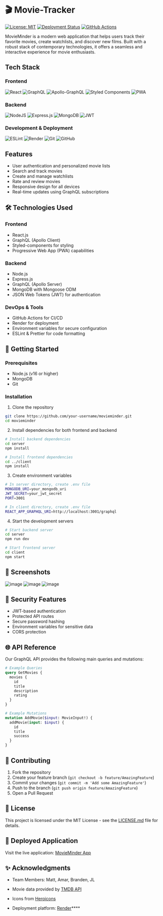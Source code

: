 # 🎬 Movie-Tracker

[![License: MIT](https://img.shields.io/badge/License-MIT-yellow.svg)](https://opensource.org/licenses/MIT)
[![Deployment Status](https://img.shields.io/badge/deployment-live-brightgreen)](https://movieminder.onrender.com)
[![GitHub Actions](https://img.shields.io/badge/github%20actions-%232671E5.svg?style=flat&logo=githubactions&logoColor=white)](https://github.com/features/actions)

MovieMinder is a modern web application that helps users track their favorite movies, create watchlists, and discover new films. Built with a robust stack of contemporary technologies, it offers a seamless and interactive experience for movie enthusiasts.

## Tech Stack

### Frontend
![React](https://img.shields.io/badge/react-%2320232a.svg?style=for-the-badge&logo=react&logoColor=%2361DAFB)
![GraphQL](https://img.shields.io/badge/-GraphQL-E10098?style=for-the-badge&logo=graphql&logoColor=white)
![Apollo-GraphQL](https://img.shields.io/badge/-ApolloGraphQL-311C87?style=for-the-badge&logo=apollo-graphql)
![Styled Components](https://img.shields.io/badge/styled--components-DB7093?style=for-the-badge&logo=styled-components&logoColor=white)
![PWA](https://img.shields.io/badge/PWA-4A4A4A?style=for-the-badge&logo=pwa&logoColor=white)

### Backend
![NodeJS](https://img.shields.io/badge/node.js-6DA55F?style=for-the-badge&logo=node.js&logoColor=white)
![Express.js](https://img.shields.io/badge/express.js-%23404d59.svg?style=for-the-badge&logo=express&logoColor=%2361DAFB)
![MongoDB](https://img.shields.io/badge/MongoDB-%234ea94b.svg?style=for-the-badge&logo=mongodb&logoColor=white)
![JWT](https://img.shields.io/badge/JWT-black?style=for-the-badge&logo=JSON%20web%20tokens)

### Development & Deployment
![ESLint](https://img.shields.io/badge/ESLint-4B3263?style=for-the-badge&logo=eslint&logoColor=white)
![Render](https://img.shields.io/badge/Render-%46E3B7.svg?style=for-the-badge&logo=render&logoColor=white)
![Git](https://img.shields.io/badge/git-%23F05033.svg?style=for-the-badge&logo=git&logoColor=white)
![GitHub](https://img.shields.io/badge/github-%23121011.svg?style=for-the-badge&logo=github&logoColor=white)
## Features

- User authentication and personalized movie lists
- Search and track movies
- Create and manage watchlists
- Rate and review movies
- Responsive design for all devices
- Real-time updates using GraphQL subscriptions

## 🛠️ Technologies Used

### Frontend
- React.js
- GraphQL (Apollo Client)
- Styled-components for styling
- Progressive Web App (PWA) capabilities

### Backend
- Node.js
- Express.js
- GraphQL (Apollo Server)
- MongoDB with Mongoose ODM
- JSON Web Tokens (JWT) for authentication

### DevOps & Tools
- GitHub Actions for CI/CD
- Render for deployment
- Environment variables for secure configuration
- ESLint & Prettier for code formatting

## 🚀 Getting Started

### Prerequisites
- Node.js (v16 or higher)
- MongoDB
- Git

### Installation

1. Clone the repository
```bash
git clone https://github.com/your-username/movieminder.git
cd movieminder
```

2. Install dependencies for both frontend and backend
```bash
# Install backend dependencies
cd server
npm install

# Install frontend dependencies
cd ../client
npm install
```

3. Create environment variables
```bash
# In server directory, create .env file
MONGODB_URI=your_mongodb_uri
JWT_SECRET=your_jwt_secret
PORT=3001

# In client directory, create .env file
REACT_APP_GRAPHQL_URI=http://localhost:3001/graphql
```

4. Start the development servers
```bash
# Start backend server
cd server
npm run dev

# Start frontend server
cd client
npm start
```

## 📱 Screenshots

![image](https://github.com/user-attachments/assets/ce5de583-712d-4199-8f6a-4ea1340f5f25)
![image](https://github.com/user-attachments/assets/f299115c-b4d2-45a6-be63-a90436f3c9c5)
![image](https://github.com/user-attachments/assets/7cafa197-facd-43e4-8044-03b11182d416)


## 🔐 Security Features

- JWT-based authentication
- Protected API routes
- Secure password hashing
- Environment variables for sensitive data
- CORS protection

## 🌐 API Reference

Our GraphQL API provides the following main queries and mutations:

```graphql
# Example Queries
query GetMovies {
  movies {
    id
    title
    description
    rating
  }
}

# Example Mutations
mutation AddMovie($input: MovieInput!) {
  addMovie(input: $input) {
    id
    title
    success
  }
}
```

## 🤝 Contributing

1. Fork the repository
2. Create your feature branch (`git checkout -b feature/AmazingFeature`)
3. Commit your changes (`git commit -m 'Add some AmazingFeature'`)
4. Push to the branch (`git push origin feature/AmazingFeature`)
5. Open a Pull Request

## 📜 License

This project is licensed under the MIT License - see the [LICENSE.md](LICENSE.md) file for details.

## 🔗 Deployed Application

Visit the live application: [MovieMinder App](https://movie-tracker-c1w4.onrender.com)

## ✨ Acknowledgments
- Team Members: Matt, Amar, Branden, JL

- Movie data provided by [TMDB API](https://www.themoviedb.org/documentation/api)
- Icons from [Heroicons](https://heroicons.com)
- Deployment platform: [Render](https://render.com)****
